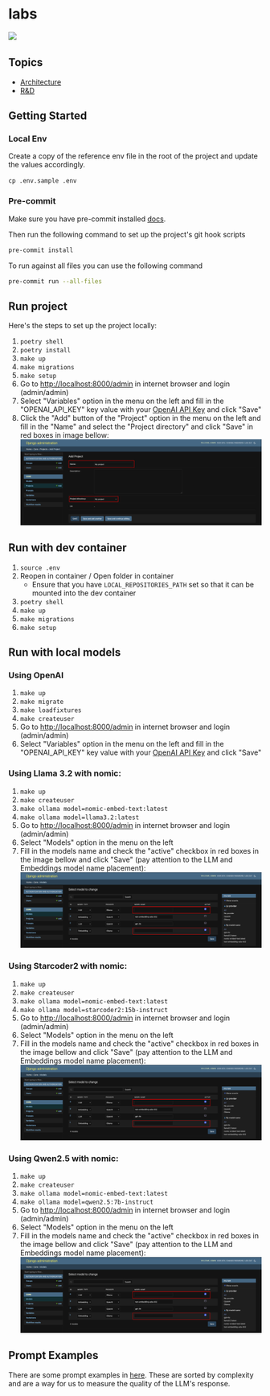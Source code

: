 # labs

<img src="https://img.shields.io/badge/runtime_revolution-labs-blue" />

## Topics

- [Architecture](docs/rag.md)
- [R&D](docs/rd.md)

## Getting Started

### Local Env

Create a copy of the reference env file in the root of the project and update the values accordingly.

`cp .env.sample .env`

### Pre-commit

Make sure you have pre-commit installed [docs](https://pre-commit.com/).

Then run the following command to set up the project's git hook scripts

```bash
pre-commit install
```

To run against all files you can use the following command

```bash
pre-commit run --all-files
```

## Run project

Here's the steps to set up the project locally:

1. `poetry shell`
2. `poetry install`
3. `make up`
4. `make migrations`
5. `make setup`
6. Go to [http://localhost:8000/admin](http://localhost:8000/admin) in internet browser and login (admin/admin)
7. Select "Variables" option in the menu on the left and fill in the "OPENAI_API_KEY" key value with your [OpenAI API Key](https://openai.com/index/openai-api/) and click "Save"
8. Click the "Add" button of the "Project" option in the menu on the left and fill in the "Name" and select the "Project directory" and click "Save" in red boxes in image bellow:
   ![new_project_fields](docs/assets/new_project_fields.png)

## Run with dev container

1. `source .env`
2. Reopen in container / Open folder in container
   - Ensure that you have `LOCAL_REPOSITORIES_PATH` set so that it can be mounted into the dev container
3. `poetry shell`
4. `make up`
5. `make migrations`
6. `make setup`

## Run with local models

### Using OpenAI

1. `make up`
2. `make migrate`
3. `make loadfixtures`
4. `make createuser`
5. Go to [http://localhost:8000/admin](http://localhost:8000/admin) in internet browser and login (admin/admin)
6. Select "Variables" option in the menu on the left and fill in the "OPENAI_API_KEY" key value with your [OpenAI API Key](https://openai.com/index/openai-api/) and click "Save"

### Using Llama 3.2 with nomic:

1. `make up`
2. `make createuser`
3. `make ollama model=nomic-embed-text:latest`
4. `make ollama model=llama3.2:latest`
5. Go to [http://localhost:8000/admin](http://localhost:8000/admin) in internet browser and login (admin/admin)
6. Select "Models" option in the menu on the left
7. Fill in the models name and check the "active" checkbox in red boxes in the image bellow and click "Save" (pay attention to the LLM and Embeddings model name placement):
   ![local_models_admin_fields](docs/assets/local_models_admin_fields.png)

### Using Starcoder2 with nomic:

1. `make up`
2. `make createuser`
3. `make ollama model=nomic-embed-text:latest`
4. `make ollama model=starcoder2:15b-instruct`
5. Go to [http://localhost:8000/admin](http://localhost:8000/admin) in internet browser and login (admin/admin)
6. Select "Models" option in the menu on the left
7. Fill in the models name and check the "active" checkbox in red boxes in the image bellow and click "Save" (pay attention to the LLM and Embeddings model name placement):
   ![local_models_admin_fields](docs/assets/local_models_admin_fields.png)

### Using Qwen2.5 with nomic:

1. `make up`
2. `make createuser`
3. `make ollama model=nomic-embed-text:latest`
4. `make ollama model=qwen2.5:7b-instruct`
5. Go to [http://localhost:8000/admin](http://localhost:8000/admin) in internet browser and login (admin/admin)
6. Select "Models" option in the menu on the left
7. Fill in the models name and check the "active" checkbox in red boxes in the image bellow and click "Save" (pay attention to the LLM and Embeddings model name placement):
   ![local_models_admin_fields](docs/assets/local_models_admin_fields.png)

## Prompt Examples

There are some prompt examples in [here](docs/prompt_examples.md). These are sorted by complexity and are a way for us to measure the quality of the LLM's response.
